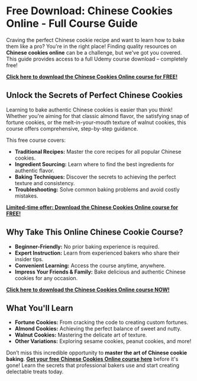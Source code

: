 # Free Download: Chinese Cookies Online - Full Course Guide

Craving the perfect Chinese cookie recipe and want to learn how to bake them like a pro? You're in the right place! Finding quality resources on **Chinese cookies online** can be a challenge, but we've got you covered. This guide provides access to a full Udemy course download – completely free!

[**Click here to download the Chinese Cookies Online course for FREE!**](https://udemywork.com/chinese-cookies-online)

## Unlock the Secrets of Perfect Chinese Cookies

Learning to bake authentic Chinese cookies is easier than you think! Whether you're aiming for that classic almond flavor, the satisfying snap of fortune cookies, or the melt-in-your-mouth texture of walnut cookies, this course offers comprehensive, step-by-step guidance.

This free course covers:

*   **Traditional Recipes:** Master the core recipes for all popular Chinese cookies.
*   **Ingredient Sourcing:** Learn where to find the best ingredients for authentic flavor.
*   **Baking Techniques:** Discover the secrets to achieving the perfect texture and consistency.
*   **Troubleshooting:** Solve common baking problems and avoid costly mistakes.

[**Limited-time offer: Download the Chinese Cookies Online course for FREE!**](https://udemywork.com/chinese-cookies-online)

## Why Take This Online Chinese Cookie Course?

*   **Beginner-Friendly:** No prior baking experience is required.
*   **Expert Instruction:** Learn from experienced bakers who share their insider tips.
*   **Convenient Learning:** Access the course anytime, anywhere.
*   **Impress Your Friends & Family:** Bake delicious and authentic Chinese cookies for any occasion.

[**Click here to download the Chinese Cookies Online course NOW!**](https://udemywork.com/chinese-cookies-online)

## What You'll Learn

*   **Fortune Cookies:** From cracking the code to creating custom fortunes.
*   **Almond Cookies:** Achieving the perfect balance of sweet and nutty.
*   **Walnut Cookies:** Mastering the delicate art of texture.
*   **Other Variations:** Exploring sesame cookies, peanut cookies, and more!

Don’t miss this incredible opportunity to **master the art of Chinese cookie baking**. **[Get your free Chinese Cookies Online course here](https://udemywork.com/chinese-cookies-online)** before it's gone! Learn the secrets that professional bakers use and start creating delectable treats today.

